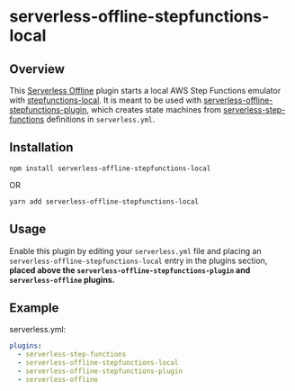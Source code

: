 # serverless-offline-stepfunctions-local


## Overview

This [Serverless Offline](https://www.npmjs.com/package/serverless-offline) plugin starts a local AWS Step Functions emulator with [stepfunctions-local](https://www.npmjs.com/package/stepfunctions-local). It is meant to be used with [serverless-offline-stepfunctions-plugin](https://github.com/pianomansam/serverless-offline-stepfunctions-plugin), which creates state machines from [serverless-step-functions](https://www.npmjs.com/package/serverless-step-functions) definitions in `serverless.yml`. 



## Installation
```
npm install serverless-offline-stepfunctions-local
```
OR
```
yarn add serverless-offline-stepfunctions-local
```

## Usage

Enable this plugin by editing your `serverless.yml` file and placing an `serverless-offline-stepfunctions-local` entry in the plugins section, **placed above the `serverless-offline-stepfunctions-plugin` and `serverless-offline` plugins.**


## Example

serverless.yml:
```yaml
plugins:
  - serverless-step-functions
  - serverless-offline-stepfunctions-local
  - serverless-offline-stepfunctions-plugin
  - serverless-offline
```